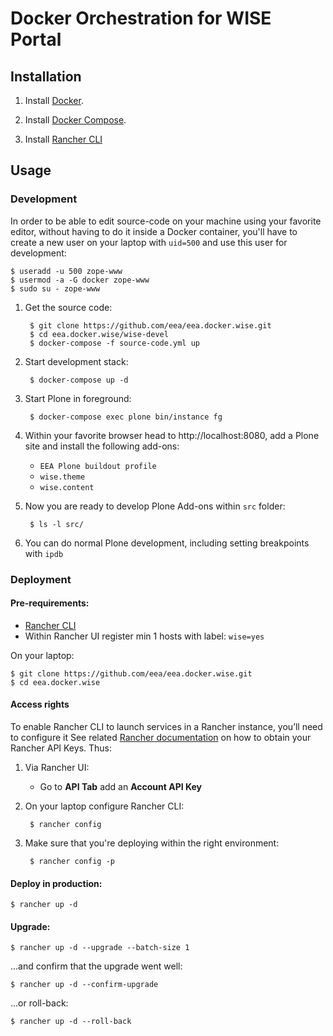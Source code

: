 # Docker Orchestration for WISE Portal

## Installation

1. Install [Docker](https://docs.docker.com/engine/installation/linux/centos/).

2. Install [Docker Compose](https://docs.docker.com/compose/install/).

3. Install [Rancher CLI](http://www.rancher.com)

## Usage

### Development

In order to be able to edit source-code on your machine using your favorite editor, without having to do it inside a Docker container, you'll have to create a new user on your laptop with `uid=500` and use this user for development:

    $ useradd -u 500 zope-www
    $ usermod -a -G docker zope-www
    $ sudo su - zope-www

1. Get the source code:

        $ git clone https://github.com/eea/eea.docker.wise.git
        $ cd eea.docker.wise/wise-devel
        $ docker-compose -f source-code.yml up

2. Start development stack:

        $ docker-compose up -d

3. Start Plone in foreground:

        $ docker-compose exec plone bin/instance fg

4. Within your favorite browser head to http://localhost:8080, add a Plone site and install the following add-ons:
    * `EEA Plone buildout profile`
    * `wise.theme`
    * `wise.content`

5. Now you are ready to develop Plone Add-ons within `src` folder:

        $ ls -l src/

6. You can do normal Plone development, including setting breakpoints with `ipdb`


### Deployment

#### Pre-requirements:

* [Rancher CLI](https://docs.rancher.com/rancher/v1.2/en/cli/)
* Within Rancher UI register min 1 hosts with label: `wise=yes`

On your laptop:

    $ git clone https://github.com/eea/eea.docker.wise.git
    $ cd eea.docker.wise

#### Access rights

To enable Rancher CLI to launch services in a Rancher instance, you’ll need to configure it
See related [Rancher documentation](http://docs.rancher.com/rancher/v1.3/en/api/v2-beta/access-control/)
on how to obtain your Rancher API Keys. Thus:

1. Via Rancher UI:

    * Go to **API Tab** add an **Account API Key**

2. On your laptop configure Rancher CLI:

        $ rancher config

3. Make sure that you're deploying within the right environment:

        $ rancher config -p

#### Deploy in production:

    $ rancher up -d

#### Upgrade:

    $ rancher up -d --upgrade --batch-size 1

...and confirm that the upgrade went well:

    $ rancher up -d --confirm-upgrade

...or roll-back:

    $ rancher up -d --roll-back
